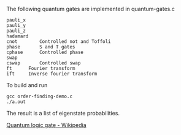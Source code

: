 The following quantum gates are implemented in quantum-gates.c
```
pauli_x
pauli_y
pauli_z
hadamard
cnot		Controlled not and Toffoli
phase		S and T gates
cphase		Controlled phase
swap
cswap		Controlled swap
ft		Fourier transform
ift		Inverse fourier transform
```

To build and run
```
gcc order-finding-demo.c
./a.out
```

The result is a list of eigenstate probabilities.

[Quantum logic gate - Wikipedia](https://en.wikipedia.org/wiki/Quantum_logic_gate)
